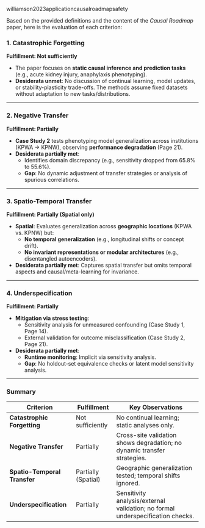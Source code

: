 williamson2023applicationcausalroadmapsafety

Based on the provided definitions and the content of the *Causal Roadmap* paper, here is the evaluation of each criterion:

### 1. **Catastrophic Forgetting**  
**Fulfillment: Not sufficiently**  
- The paper focuses on **static causal inference and prediction tasks** (e.g., acute kidney injury, anaphylaxis phenotyping).  
- **Desiderata unmet**: No discussion of continual learning, model updates, or stability-plasticity trade-offs. The methods assume fixed datasets without adaptation to new tasks/distributions.  

---

### 2. **Negative Transfer**  
**Fulfillment: Partially**  
- **Case Study 2** tests phenotyping model generalization across institutions (KPWA → KPNW), observing **performance degradation** (Page 21).  
- **Desiderata partially met**:  
  - Identifies domain discrepancy (e.g., sensitivity dropped from 65.8% to 55.6%).  
  - **Gap**: No dynamic adjustment of transfer strategies or analysis of spurious correlations.  

---

### 3. **Spatio-Temporal Transfer**  
**Fulfillment: Partially (Spatial only)**  
- **Spatial**: Evaluates generalization across **geographic locations** (KPWA vs. KPNW) but:  
  - **No temporal generalization** (e.g., longitudinal shifts or concept drift).  
  - **No invariant representations or modular architectures** (e.g., disentangled autoencoders).  
- **Desiderata partially met**: Captures spatial transfer but omits temporal aspects and causal/meta-learning for invariance.  

---

### 4. **Underspecification**  
**Fulfillment: Partially**  
- **Mitigation via stress testing**:  
  - Sensitivity analysis for unmeasured confounding (Case Study 1, Page 14).  
  - External validation for outcome misclassification (Case Study 2, Page 21).  
- **Desiderata partially met**:  
  - **Runtime monitoring**: Implicit via sensitivity analysis.  
  - **Gap**: No holdout-set equivalence checks or latent model sensitivity analysis.  

---

### Summary
| **Criterion**               | **Fulfillment**       | Key Observations                                                                 |
|-----------------------------|-----------------------|----------------------------------------------------------------------------------|
| **Catastrophic Forgetting** | Not sufficiently      | No continual learning; static analyses only.                                   |
| **Negative Transfer**       | Partially             | Cross-site validation shows degradation; no dynamic transfer strategies.      |
| **Spatio-Temporal Transfer**| Partially (Spatial)  | Geographic generalization tested; temporal shifts ignored.                   |
| **Underspecification**      | Partially             | Sensitivity analysis/external validation; no formal underspecification checks.|